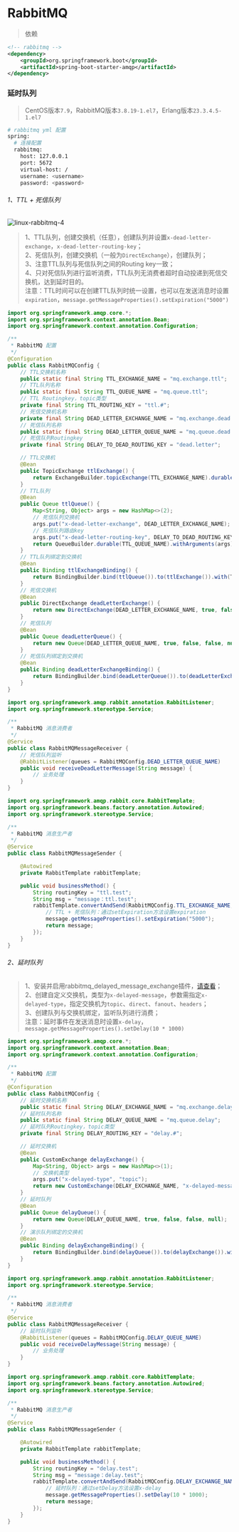 # RabbitMQ

> 依赖  

```xml
<!-- rabbitmq -->
<dependency>
    <groupId>org.springframework.boot</groupId>
    <artifactId>spring-boot-starter-amqp</artifactId>
</dependency>
```

### 延时队列

> CentOS版本```7.9```，RabbitMQ版本```3.8.19-1.el7```，Erlang版本```23.3.4.5-1.el7```  

```bash
# rabbitmq yml 配置
spring:
  # 连接配置
  rabbitmq:
    host: 127.0.0.1
    port: 5672
    virtual-host: /
    username: <username>
    password: <password>
```

###### 1、TTL + 死信队列

![linux-rabbitmq-4](../assets/linux-rabbitmq-4.jpg)

> 1、TTL队列，创建交换机（任意），创建队列并设置```x-dead-letter-exchange```，```x-dead-letter-routing-key```；  
> 2、死信队列，创建交换机（一般为```DirectExchange```），创建队列；  
> 3、注意TTL队列与死信队列之间的Routing key一致；  
> 4、只对死信队列进行监听消费，TTL队列无消费者超时自动投递到死信交换机，达到延时目的。  
> 注意：TTL时间可以在创建TTL队列时统一设置，也可以在发送消息时设置```expiration```，```message.getMessageProperties().setExpiration("5000")```  

```java
import org.springframework.amqp.core.*;
import org.springframework.context.annotation.Bean;
import org.springframework.context.annotation.Configuration;

/**
 * RabbitMQ 配置
 */
@Configuration
public class RabbitMQConfig {
    // TTL交换机名称
    public static final String TTL_EXCHANGE_NAME = "mq.exchange.ttl";
    // TTL队列名称
    public static final String TTL_QUEUE_NAME = "mq.queue.ttl";
    // TTL Routingkey，topic类型
    private final String TTL_ROUTING_KEY = "ttl.#";
    // 死信交换机名称
    private final String DEAD_LETTER_EXCHANGE_NAME = "mq.exchange.dead.letter";
    // 死信队列名称
    public static final String DEAD_LETTER_QUEUE_NAME = "mq.queue.dead.letter";
    // 死信队列Routingkey
    private final String DELAY_TO_DEAD_ROUTING_KEY = "dead.letter";

    // TTL交换机
    @Bean
    public TopicExchange ttlExchange() {
        return ExchangeBuilder.topicExchange(TTL_EXCHANGE_NAME).durable(true).build();
    }
    // TTL队列
    @Bean
    public Queue ttlQueue() {
        Map<String, Object> args = new HashMap<>(2);
        // 死信队列交换机
        args.put("x-dead-letter-exchange", DEAD_LETTER_EXCHANGE_NAME);
        // 死信队列路由key
        args.put("x-dead-letter-routing-key", DELAY_TO_DEAD_ROUTING_KEY);
        return QueueBuilder.durable(TTL_QUEUE_NAME).withArguments(args).build();
    }
    // TTL队列绑定到交换机
    @Bean
    public Binding ttlExchangeBinding() {
        return BindingBuilder.bind(ttlQueue()).to(ttlExchange()).with(TTL_ROUTING_KEY);
    }
    // 死信交换机
    @Bean
    public DirectExchange deadLetterExchange() {
        return new DirectExchange(DEAD_LETTER_EXCHANGE_NAME, true, false, null);
    }
    // 死信队列
    @Bean
    public Queue deadLetterQueue() {
        return new Queue(DEAD_LETTER_QUEUE_NAME, true, false, false, null);
    }
    // 死信队列绑定到交换机
    @Bean
    public Binding deadLetterExchangeBinding() {
        return BindingBuilder.bind(deadLetterQueue()).to(deadLetterExchange()).with(DELAY_TO_DEAD_ROUTING_KEY);
    }
}
```

```java
import org.springframework.amqp.rabbit.annotation.RabbitListener;
import org.springframework.stereotype.Service;

/**
 * RabbitMQ 消息消费者
 */
@Service
public class RabbitMQMessageReceiver {
    // 死信队列监听
    @RabbitListener(queues = RabbitMQConfig.DEAD_LETTER_QUEUE_NAME)
    public void receiveDeadLetterMessage(String message) {
        // 业务处理
    }
}
```

```java
import org.springframework.amqp.rabbit.core.RabbitTemplate;
import org.springframework.beans.factory.annotation.Autowired;
import org.springframework.stereotype.Service;

/**
 * RabbitMQ 消息生产者
 */
@Service
public class RabbitMQMessageSender {

    @Autowired
    private RabbitTemplate rabbitTemplate;

    public void businessMethod() {
        String routingKey = "ttl.test";
        String msg = "message：ttl.test";
        rabbitTemplate.convertAndSend(RabbitMQConfig.TTL_EXCHANGE_NAME, routingKey, msg, message -> {
            // TTL + 死信队列：通过setExpiration方法设置expiration
            message.getMessageProperties().setExpiration("5000");
            return message;
        });
    }
}
```

###### 2、延时队列

> 1、安装并启用rabbitmq_delayed_message_exchange插件，[请查看](../linux/rabbitmq.md#安装插件)；  
> 2、创建自定义交换机，类型为```x-delayed-message```，参数需指定```x-delayed-type```，指定交换机为```topic```、```direct```、```fanout```、```headers```；  
> 3、创建队列与交换机绑定，监听队列进行消费；  
> 注意：延时事件在发送消息时设置```x-delay```，```message.getMessageProperties().setDelay(10 * 1000)```  

```java
import org.springframework.amqp.core.*;
import org.springframework.context.annotation.Bean;
import org.springframework.context.annotation.Configuration;

/**
 * RabbitMQ 配置
 */
@Configuration
public class RabbitMQConfig {
    // 延时交换机名称
    public static final String DELAY_EXCHANGE_NAME = "mq.exchange.delay";
    // 延时队列名称
    public static final String DELAY_QUEUE_NAME = "mq.queue.delay";
    // 延时队列Routingkey，topic类型
    private final String DELAY_ROUTING_KEY = "delay.#";

    // 延时交换机
    @Bean
    public CustomExchange delayExchange() {
        Map<String, Object> args = new HashMap<>(1);
        // 交换机类型
        args.put("x-delayed-type", "topic");
        return new CustomExchange(DELAY_EXCHANGE_NAME, "x-delayed-message", true, false, args);
    }
    // 延时队列
    @Bean
    public Queue delayQueue() {
        return new Queue(DELAY_QUEUE_NAME, true, false, false, null);
    }
    // 演示队列绑定的交换机
    @Bean
    public Binding delayExchangeBinding() {
        return BindingBuilder.bind(delayQueue()).to(delayExchange()).with(DELAY_ROUTING_KEY).noargs();
    }
}
```

```java
import org.springframework.amqp.rabbit.annotation.RabbitListener;
import org.springframework.stereotype.Service;

/**
 * RabbitMQ 消息消费者
 */
@Service
public class RabbitMQMessageReceiver {
    // 延时队列监听
    @RabbitListener(queues = RabbitMQConfig.DELAY_QUEUE_NAME)
    public void receiveDelayMessage(String message) {
        // 业务处理
    }
}
```

```java
import org.springframework.amqp.rabbit.core.RabbitTemplate;
import org.springframework.beans.factory.annotation.Autowired;
import org.springframework.stereotype.Service;

/**
 * RabbitMQ 消息生产者
 */
@Service
public class RabbitMQMessageSender {

    @Autowired
    private RabbitTemplate rabbitTemplate;

    public void businessMethod() {
        String routingKey = "delay.test";
        String msg = "message：delay.test";
        rabbitTemplate.convertAndSend(RabbitMQConfig.DELAY_EXCHANGE_NAME, routingKey, msg, message -> {
            // 延时队列：通过setDelay方法设置x-delay
            message.getMessageProperties().setDelay(10 * 1000);
            return message;
        });
    }
}
```